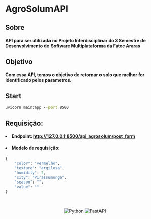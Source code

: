 
# AgroSolumAPI

## Sobre

#### API para ser utilizada no Projeto Interdisciplinar do 3 Semestre de Desenvolvimento de Software Multiplataforma da Fatec Araras

## Objetivo

#### Com essa API, temos o objetivo de retornar o solo que melhor for identificado pelos parametros.


## Start

```cmd
uvicorn main:app --port 8500
```

## Requisição:

#### <li> Endpoint: http://127.0.0.1:8500/api_agrosolum/post_form </li>

#### <li> Modelo de requisição: </li>
    
```python
{
    "color": "vermelho",
    "texture": "argilosa",
    "humidity": 2,
    "city": "Pirassununga",
    "season": "",
    "value": ""
}
```
<br>

<center>

![Python](https://img.shields.io/badge/python-3670A0?style=for-the-badge&logo=python&logoColor=ffdd54) ![FastAPI](https://img.shields.io/badge/FastAPI-005571?style=for-the-badge&logo=fastapi) 

</center>
